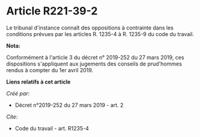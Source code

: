 # Article R221-39-2

Le tribunal d'instance connaît des oppositions à contrainte dans les conditions prévues par les articles R. 1235-4 à R.
1235-9 du code du travail.

**Nota:**

Conformément à l'article 3 du décret n° 2019-252 du 27 mars 2019, ces dispositions s'appliquent aux jugements des conseils de
prud'hommes rendus à compter du 1er avril 2019.

**Liens relatifs à cet article**

_Créé par_:

  - Décret n°2019-252 du 27 mars 2019 - art. 2

_Cite_:

  - Code du travail - art. R1235-4
